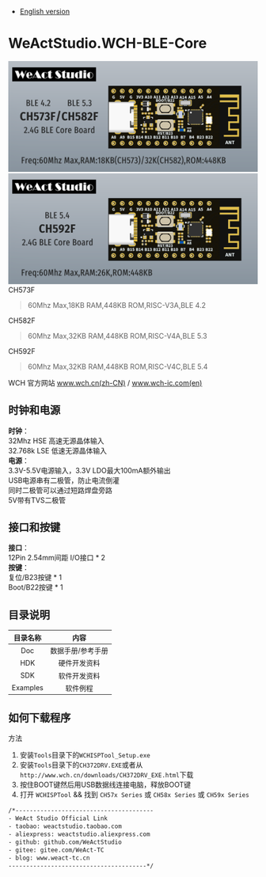 * [English version](./README.md)
# WeActStudio.WCH-BLE-Core
![display](Images/1.png)
![display](Images/2.png)
CH573F
> 60Mhz Max,18KB RAM,448KB ROM,RISC-V3A,BLE 4.2

CH582F
> 60Mhz Max,32KB RAM,448KB ROM,RISC-V4A,BLE 5.3

CH592F
> 60Mhz Max,32KB RAM,448KB ROM,RISC-V4C,BLE 5.4

WCH 官方网站 www.wch.cn(zh-CN) / www.wch-ic.com(en)

## 时钟和电源
**时钟**：  
32Mhz HSE 高速无源晶体输入  
32.768k LSE 低速无源晶体输入  
**电源**：  
3.3V-5.5V电源输入，3.3V LDO最大100mA额外输出  
USB电源串有二极管，防止电流倒灌  
同时二极管可以通过短路焊盘旁路  
5V带有TVS二极管  

## 接口和按键
**接口**：  
12Pin 2.54mm间距 I/O接口 * 2  
**按键**：  
复位/B23按键 * 1  
Boot/B22按键 * 1  

## 目录说明
|目录名称|内容|
| :--:|:--:|
|Doc| 数据手册/参考手册|
|HDK| 硬件开发资料|
|SDK|软件开发资料|
|Examples|软件例程|

## 如何下载程序
方法
1. 安装`Tools`目录下的`WCHISPTool_Setup.exe`
2. 安装`Tools`目录下的`CH372DRV.EXE`或者从`http://www.wch.cn/downloads/CH372DRV_EXE.html`下载
3. 按住BOOT键然后用USB数据线连接电脑，释放BOOT键
4. 打开 `WCHISPTool` && 找到 `CH57x Series` 或 `CH58x Series` 或 `CH59x Series`

```
/*---------------------------------------
- WeAct Studio Official Link
- taobao: weactstudio.taobao.com
- aliexpress: weactstudio.aliexpress.com
- github: github.com/WeActStudio
- gitee: gitee.com/WeAct-TC
- blog: www.weact-tc.cn
---------------------------------------*/
```